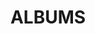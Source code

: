 ---
layout: album_gallery
resource: facebook
title: "ALBUMS"
description: "archive"
active: gallery
header-img: "img/gallery-bg.jpg"
images:

- image_path: /KIA/black/2096668550732183_472270865_18370916233138291_8043697097361903158_n.jpg
  gallery-folder: /gallery/KIA/black/
  gallery-name: black
  gallery-date: March 2025
- image_path: /KIA/color/948403386322572_473174823_1363333218162918_3891064587525015981_n.jpg
  gallery-folder: /gallery/KIA/color/
  gallery-name: color
  gallery-date: March 2025
- image_path: /KIA/mix/2006750229724016_471513409_18369660679138291_2796006731755832429_n.jpg
  gallery-folder: /gallery/KIA/mix/
  gallery-name: mix
  gallery-date: March 2025
- image_path: /KIA/white/1896918787373828_353667210_1896918757373831_7387717914226608563_n.jpg
  gallery-folder: /gallery/KIA/white/
  gallery-name: white
  gallery-date: March 2025
---